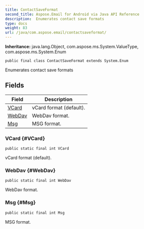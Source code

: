 ```yaml
---
title: ContactSaveFormat
second_title: Aspose.Email for Android via Java API Reference
description:  Enumerates contact save formats
type: docs
weight: 83
url: /java/com.aspose.email/contactsaveformat/
---
```

**Inheritance:**
java.lang.Object, com.aspose.ms.System.ValueType, com.aspose.ms.System.Enum
```
public final class ContactSaveFormat extends System.Enum
```

Enumerates contact save formats
## Fields

| Field | Description |
| --- | --- |
| [VCard](#VCard) | vCard format (default). |
| [WebDav](#WebDav) | WebDav format. |
| [Msg](#Msg) | MSG format. |
### VCard {#VCard}
```
public static final int VCard
```


vCard format (default).

### WebDav {#WebDav}
```
public static final int WebDav
```


WebDav format.

### Msg {#Msg}
```
public static final int Msg
```


MSG format.

